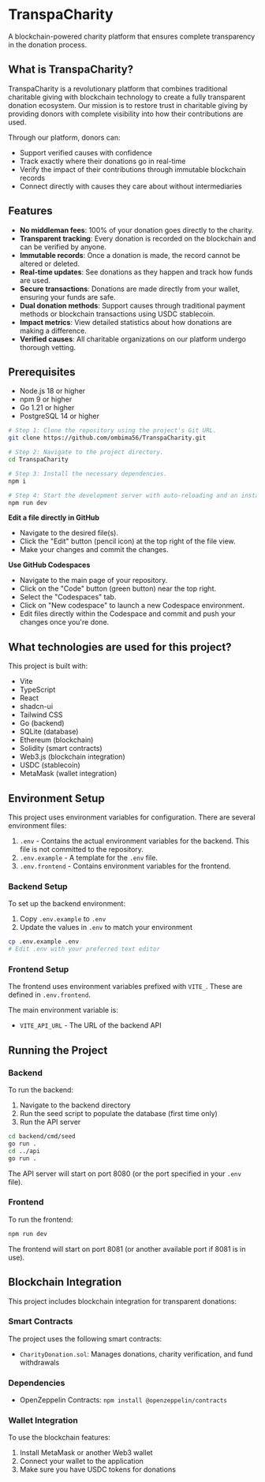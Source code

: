 # TranspaCharity

A blockchain-powered charity platform that ensures complete transparency in the donation process.

## What is TranspaCharity?

TranspaCharity is a revolutionary platform that combines traditional charitable giving with blockchain technology to create a fully transparent donation ecosystem. Our mission is to restore trust in charitable giving by providing donors with complete visibility into how their contributions are used.

Through our platform, donors can:
- Support verified causes with confidence
- Track exactly where their donations go in real-time
- Verify the impact of their contributions through immutable blockchain records
- Connect directly with causes they care about without intermediaries

## Features

- **No middleman fees**: 100% of your donation goes directly to the charity.
- **Transparent tracking**: Every donation is recorded on the blockchain and can be verified by anyone.
- **Immutable records**: Once a donation is made, the record cannot be altered or deleted.
- **Real-time updates**: See donations as they happen and track how funds are used.
- **Secure transactions**: Donations are made directly from your wallet, ensuring your funds are safe.
- **Dual donation methods**: Support causes through traditional payment methods or blockchain transactions using USDC stablecoin.
- **Impact metrics**: View detailed statistics about how donations are making a difference.
- **Verified causes**: All charitable organizations on our platform undergo thorough vetting.


## Prerequisites

- Node.js 18 or higher
- npm 9 or higher
- Go 1.21 or higher
- PostgreSQL 14 or higher

```sh
# Step 1: Clone the repository using the project's Git URL.
git clone https://github.com/ombima56/TranspaCharity.git

# Step 2: Navigate to the project directory.
cd TranspaCharity

# Step 3: Install the necessary dependencies.
npm i

# Step 4: Start the development server with auto-reloading and an instant preview.
npm run dev
```

**Edit a file directly in GitHub**

- Navigate to the desired file(s).
- Click the "Edit" button (pencil icon) at the top right of the file view.
- Make your changes and commit the changes.

**Use GitHub Codespaces**

- Navigate to the main page of your repository.
- Click on the "Code" button (green button) near the top right.
- Select the "Codespaces" tab.
- Click on "New codespace" to launch a new Codespace environment.
- Edit files directly within the Codespace and commit and push your changes once you're done.

## What technologies are used for this project?

This project is built with:

- Vite
- TypeScript
- React
- shadcn-ui
- Tailwind CSS
- Go (backend)
- SQLite (database)
- Ethereum (blockchain)
- Solidity (smart contracts)
- Web3.js (blockchain integration)
- USDC (stablecoin)
- MetaMask (wallet integration)

## Environment Setup

This project uses environment variables for configuration. There are several environment files:

1. `.env` - Contains the actual environment variables for the backend. This file is not committed to the repository.
2. `.env.example` - A template for the `.env` file.
3. `.env.frontend` - Contains environment variables for the frontend.

### Backend Setup

To set up the backend environment:

1. Copy `.env.example` to `.env`
2. Update the values in `.env` to match your environment

```sh
cp .env.example .env
# Edit .env with your preferred text editor
```

### Frontend Setup

The frontend uses environment variables prefixed with `VITE_`. These are defined in `.env.frontend`.

The main environment variable is:

- `VITE_API_URL` - The URL of the backend API

## Running the Project

### Backend

To run the backend:

1. Navigate to the backend directory
2. Run the seed script to populate the database (first time only)
3. Run the API server

```sh
cd backend/cmd/seed
go run .
cd ../api
go run .
```

The API server will start on port 8080 (or the port specified in your `.env` file).

### Frontend

To run the frontend:

```sh
npm run dev
```

The frontend will start on port 8081 (or another available port if 8081 is in use).

## Blockchain Integration

This project includes blockchain integration for transparent donations:

### Smart Contracts

The project uses the following smart contracts:

- `CharityDonation.sol`: Manages donations, charity verification, and fund withdrawals

### Dependencies

- OpenZeppelin Contracts: `npm install @openzeppelin/contracts`

### Wallet Integration

To use the blockchain features:

1. Install MetaMask or another Web3 wallet
2. Connect your wallet to the application
3. Make sure you have USDC tokens for donations
